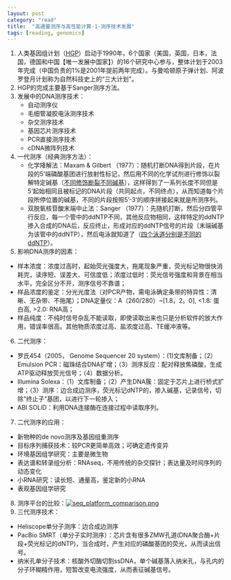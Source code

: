 ```yaml
---
layout: post
category: "read"
title:  "高通量测序与高性能计算-1-测序技术发展"
tags: [reading, genomics]
---
```


1. 人类基因组计划（[HGP](https://zh.wikipedia.org/wiki/%E4%BA%BA%E7%B1%BB%E5%9F%BA%E5%9B%A0%E7%BB%84%E8%AE%A1%E5%88%92)）启动于1990年，6个国家（美国，英国，日本，法国，德国和中国【唯一发展中国家】）的16个研究中心参与，整体计划于2003年完成（中国负责的1%是2001年提前两年完成）。与曼哈顿原子弹计划、阿波罗登月计划称为自然科技史上的“三大计划”。
2. HGP的完成主要基于Sanger测序方法。
3. 发展中的DNA测序技术：
   - 自动测序仪
   - 毛细管凝胶电泳测序技术
   - 杂交测序技术
   - 基因芯片测序技术
   - PCR直接测序技术
   - cDNA微阵列技术
4. 一代测序（经典测序方法）：
   -  化学降解法：Maxam & Gilbert （1977）：随机打断DNA得到片段，在片段的5’端磷酸基团进行放射性标记，然后用不同的化学试剂进行修饰以裂解特定碱基（[不同修饰断裂不同碱基](http://blog.sina.com.cn/s/blog_5165a9180100vyyu.html)），这样得到了一系列长度不同但是5‘起始相同且被标记的DNA片段（共同起点，不同终点），从而知道每个片段所停位置的碱基，不同的片段按照5’-3‘的顺序拼接起来就是所测序列。
   -  双脱氧核苷酸末端中止法：Sanger （1977）：先随机打断，然后分四管平行反应，每一个管中的ddNTP不同，其他反应物相同，这样特定的ddNTP掺入合成的DNA后，反应终止，形成对应的ddNTP信号的片段（末端碱基为该管中的ddNTP），然后电泳就知道了（[四个泳道分别是不同的ddNTP](https://zh.wikipedia.org/wiki/File:Sanger_Sequencing_Gel_Electrophoresis_Image.png)）。
5. 影响DNA测序的因素：
  - 样本浓度：浓度过高时，起始荧光强度大，拖尾现象严重，荧光标记物很快消耗完，读序短、误差大、可信度低；浓度过低时：荧光信号强度和背景在相当水平，完全区分不开，测序信号不靠谱；
  - 样品浓度的鉴定：分光光度法（对PCR产物，需电泳确定条带的特异性：清晰、无杂带、不拖尾）；DNA定量仪：A（260/280）~[1.8，2。0], <1.8: 蛋白高, >2.0: RNA高；
  - 样品纯度：不纯时信号杂乱不能读取，即使读取出来也只是分析软件的放大作用，错误率很高。其他物质浓度过高、盐浓度过高、TE缓冲液等。
6. 二代测序：
  - 罗氏454（2005， Genome Sequencer 20 system）：(1)文库制备；（2）Emulsion PCR：磁珠结合DNA扩增；（3）测序反应：配对释放焦磷酸，生成ATP驱动释放荧光信号；（4）数据分析。
  - Illumina Solexa：（1）文库制备；（2）产生DNA簇：固定于芯片上进行桥式扩增；（3）测序：边合成边测序，荧光标记dNTP的，掺入碱基，记录信号，切除“终止子”基团，以进行下一轮掺入；
  - ABI SOLiD：利用DNA连接酶在连接过程中读取序列。
7. 二代测序的应用：
  - 新物种的de novo测序及基因组重测序
  - 目标序列捕获技术：较PCR更简单高效；可确定遗传变异
  - 环境基因组学研究：主要是微生物
  - 表达谱和转录组分析：RNAseq，不用传统的杂交探针；表达量及时间序列的动态变化
  - 小RNA研究：读长短、通量高，鉴定新的小RNA
  - 表观基因组学研究
8. 测序平台的比较：[![seq_platform_comparison.png](https://i.loli.net/2019/06/07/5cfa0034ce32e82181.png)](https://i.loli.net/2019/06/07/5cfa0034ce32e82181.png)
9. 三代测序技术：

  - Heliscope单分子测序：边合成边测序
  - PacBio SMRT（单分子实时测序）：芯片含有很多ZMW孔道(DNA聚合酶+片段+荧光标记的dNTP)，当合成时，产生对应的磷酸基团的荧光，从而读出信号。
  - 纳米孔单分子技术：核酸外切酶切割ssDNA，单个碱基落入纳米孔，与孔内的分子环糊精作用，短暂改变电流强度，从而表征碱基信号。

<!--|测序代数|平台|原理|读长|通量|准确率|优点|缺点|
|---|---|---|---|---|---|---|---|
|一代|ABI3730、ABI3750|Sanger双脱氧终止法，毛细管电泳法|400~900bp|0.2M/run|>99%|读长长、准确率高|通量小、成本高|
|二代|GS 454|焦磷酸测序法|200~600bp|0.45G/run|>99%|通量高、成本低|读长短、样品制备繁琐|
|二代|SOliD|连接测序法|50bp|30~50G/run|>99%|通量高、成本低|读长短、样品制备繁琐|
|二代|Illumina Hiseq|边合成边测序|50~250bp（x2）|750~1500G/run|>99%|通量高、成本低|读长短、样品制备繁琐|
|三代|PacBio RS|单分子测序|1000~10000bp|0.5~9G/run|<90%|读长长、样品制备简单|准备率较低|
|三代|Oxford Nanoporn Minion|纳米孔测序|~5400bp|30~400bp/sec|>99%|读长长、样品制备简单|准备率较低|-->